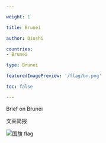 ```yaml
---

weight: 1

title: Brunei

author: Qiushi 

countries: 
- Brunei

type: Brunei

featuredImagePreview: '/flag/bn.png'

toc: false 

---
```


Brief on Brunei

文莱简报 

<!--more-->

![国旗 flag](/flag/bn.png)